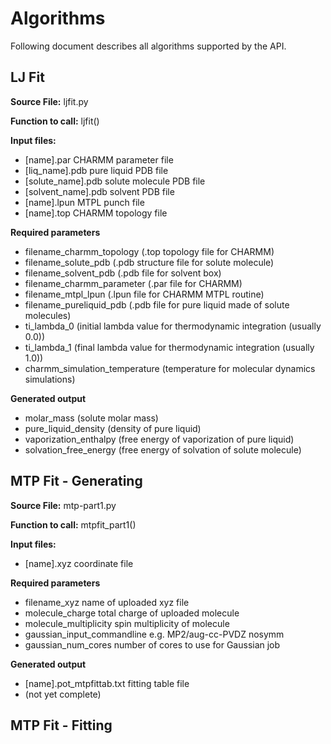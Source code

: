 # Algorithms #

Following document describes all algorithms supported by the API.

## LJ Fit ##

**Source File:** ljfit.py

**Function to call:** ljfit()

**Input files:**
 * [name].par CHARMM parameter file
 * [liq_name].pdb pure liquid PDB file
 * [solute_name].pdb solute molecule PDB file
 * [solvent_name].pdb solvent PDB file
 * [name].lpun MTPL punch file
 * [name].top CHARMM topology file

**Required parameters**
 * filename_charmm_topology (.top topology file for CHARMM)
 * filename_solute_pdb (.pdb structure file for solute molecule)
 * filename_solvent_pdb (.pdb file for solvent box)
 * filename_charmm_parameter (.par file for CHARMM)
 * filename_mtpl_lpun (.lpun file for CHARMM MTPL routine)
 * filename_pureliquid_pdb (.pdb file for pure liquid made of solute molecules)
 * ti_lambda_0 (initial lambda value for thermodynamic integration (usually 0.0))
 * ti_lambda_1 (final lambda value for thermodynamic integration (usually 1.0))
 * charmm_simulation_temperature (temperature for molecular dynamics simulations)

**Generated output**
 * molar_mass (solute molar mass)
 * pure_liquid_density (density of pure liquid)
 * vaporization_enthalpy (free energy of vaporization of pure liquid)
 * solvation_free_energy (free energy of solvation of solute molecule)

## MTP Fit - Generating ##

**Source File:** mtp-part1.py

**Function to call:** mtpfit_part1()

**Input files:**
 * [name].xyz coordinate file

**Required parameters**
 * filename_xyz name of uploaded xyz file
 * molecule_charge total charge of uploaded molecule
 * molecule_multiplicity spin multiplicity of molecule
 * gaussian_input_commandline e.g. MP2/aug-cc-PVDZ nosymm
 * gaussian_num_cores number of cores to use for Gaussian job

**Generated output**
 * [name].pot_mtpfittab.txt fitting table file
 * (not yet complete)

## MTP Fit - Fitting ##
